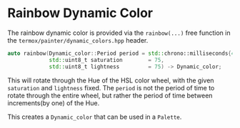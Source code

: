 # Rainbow Dynamic Color

The rainbow dynamic color is provided via the `rainbow(...)` free function in
the `termox/painter/dynamic_colors.hpp` header.

```cpp
auto rainbow(Dynamic_color::Period period = std::chrono::milliseconds{40},
             std::uint8_t saturation        = 75,
             std::uint8_t lightness         = 75) -> Dynamic_color;
```

This will rotate through the Hue of the HSL color wheel, with the given
`saturation` and `lightness` fixed. The `period` is not the period of time to
rotate through the entire wheel, but rather the period of time between
increments(by one) of the Hue.

This creates a `Dynamic_color` that can be used in a `Palette`.
